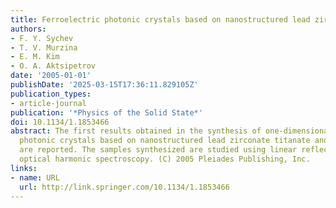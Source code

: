 ```yaml
---
title: Ferroelectric photonic crystals based on nanostructured lead zirconate titanate
authors:
- F. Y. Sychev
- T. V. Murzina
- E. M. Kim
- O. A. Aktsipetrov
date: '2005-01-01'
publishDate: '2025-03-15T17:36:11.829105Z'
publication_types:
- article-journal
publication: '*Physics of the Solid State*'
doi: 10.1134/1.1853466
abstract: The first results obtained in the synthesis of one-dimensional ferroelectric
  photonic crystals based on nanostructured lead zirconate titanate and porous silicon
  are reported. The samples synthesized are studied using linear reflection and second
  optical harmonic spectroscopy. (C) 2005 Pleiades Publishing, Inc.
links:
- name: URL
  url: http://link.springer.com/10.1134/1.1853466
---
```

